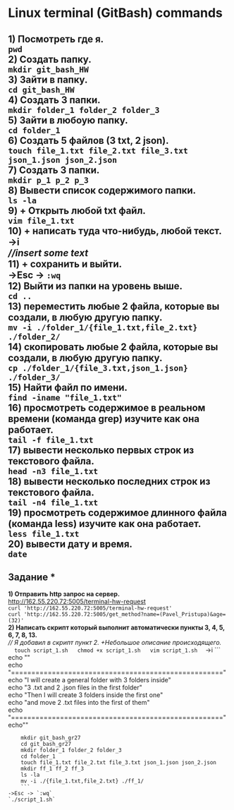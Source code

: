 # Linux terminal (GitBash) commands

__1) Посмотреть где я.__  
	`pwd`  
__2) Создать папку.__  
	`mkdir git_bash_HW`  
__3) Зайти в папку.__  
	`cd git_bash_HW`  
__4) Создать 3 папки.__  
	`mkdir folder_1 folder_2 folder_3`  
__5) Зайти в любоую папку.__  
	`cd folder_1`  
__6) Создать 5 файлов (3 txt, 2 json).__  
	`touch file_1.txt file_2.txt file_3.txt json_1.json json_2.json`  
__7) Создать 3 папки.__  
	`mkdir p_1 p_2 p_3`  
__8) Вывести список содержимого папки.__  
	`ls -la`  
__9) + Открыть любой txt файл.__    
	`vim file_1.txt`  
__10) + написать туда что-нибудь, любой текст.__  
	->i   
	*//insert some text*  
__11) + сохранить и выйти.__  
	->Esc -> `:wq`  
__12) Выйти из папки на уровень выше.__  
	`cd ..`  
__13) переместить любые 2 файла, которые вы создали, в любую другую папку.__  
	`mv -i ./folder_1/{file_1.txt,file_2.txt} ./folder_2/`  
__14) скопировать любые 2 файла, которые вы создали, в любую другую папку.__  
	`cp ./folder_1/{file_3.txt,json_1.json} ./folder_3/`  
__15) Найти файл по имени.__  
	`find -iname "file_1.txt"`  
__16) просмотреть содержимое в реальном времени (команда grep) изучите как она работает.__  
	`tail -f file_1.txt`  
__17) вывести несколько первых строк из текстового файла.__  
	`head -n3 file_1.txt`  
__18) вывести несколько последних строк из текстового файла.__  
	`tail -n4 file_1.txt`  
__19) просмотреть содержимое длинного файла (команда less) изучите как она работает.__  
	`less file_1.txt`  
__20) вывести дату и время.__  
	`date`  
----

## Задание *  
__1) Отправить http запрос на сервер.__  
http://162.55.220.72:5005/terminal-hw-request  
	`curl 'http://162.55.220.72:5005/terminal-hw-request'`  
	`curl 'http://162.55.220.72:5005/get_method?name=(Pavel_Pristupa)&age=(32)'`  
__2) Написать скрипт который выполнит автоматически пункты 3, 4, 5, 6, 7, 8, 13.__  
	*// Я добавил в скрипт пункт 2. +Небольшое описание происходящего.*  
		```  
	touch script_1.sh  
	chmod +x script_1.sh  
	vim script_1.sh  
	```
	->i 
		```  
		echo ""  
		echo "===================================================="  
		echo "I will create a general folder with 3 folders inside"  
		echo "3 .txt and 2 .json files in the first folder"  
		echo "Then I will create 3 folders inside the first one"  
		echo "and move 2 .txt files into the first of them"  
		echo "===================================================="  
		echo""  
  
		mkdir git_bash_gr27  
		cd git_bash_gr27  
		mkdir folder_1 folder_2 folder_3  
		cd folder_1  
		touch file_1.txt file_2.txt file_3.txt json_1.json json_2.json  
		mkdir ff_1 ff_2 ff_3  
		ls -la  
		mv -i ./{file_1.txt,file_2.txt} ./ff_1/  
		```  
	->Esc -> `:wq`  
	`./script_1.sh`  
